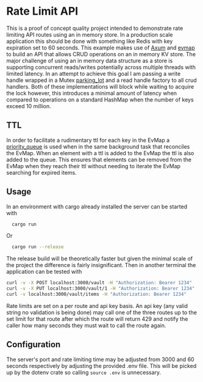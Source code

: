 # Rate Limit API

This is a proof of concept quality project intended to demonstrate rate limiting API routes using an in memory store. In a production scale application this should be done with something like Redis with key expiration set to 60 seconds.
This example makes use of [Axum](https://docs.rs/axum/latest/axum/) 
and [evmap](https://docs.rs/evmap/latest/evmap/index.html)
to build an API that allows CRUD operations on an in memory KV store. The major challenge of using an in memory data structure as a store is supporting concurrent reads/writes potentially across multiple threads with limited latency.
In an attempt to achieve this goal I am passing a write handle wrapped in a Mutex [parking_lot](https://docs.rs/parking_lot/0.12.1/parking_lot/index.html)  and a read handle factory to all crud handlers. Both of these implementations will block while waiting to acquire the lock however, this introduces a minimal amount of latency when compared to operations on a standard HashMap when the number of keys exceed 10 million. 

## TTL
In order to facilitate a rudimentary ttl for each key in the EvMap a [priority_queue](https://docs.rs/priority-queue/latest/priority_queue/) is used when in the same background task that reconciles the EvMap. When an element with a ttl is added to the EvMap the ttl is also added to the queue.
This ensures that elements can be removed from the EvMap when they reach their ttl without needing to iterate the EvMap searching for expired items. 

## Usage

In an environment with cargo already installed the server can be started with

```bash
  cargo run
```

Or

```bash
  cargo run --release
```

The release build will be theoretically faster but given the minimal scale of the project the difference is fairly insignificant.
Then in another terminal the application can be tested with

```bash
curl -v -X POST localhost:3000/vault -H "Authorization: Bearer 1234"
curl -v -X PUT localhost:3000/vault/1 -H "Authorization: Bearer 1234"
curl -v localhost:3000/vault/items -H "Authorization: Bearer 1234"
```

Rate limits are set on a per route and api key basis. An api key (any valid string no validation is being done) may call one of the three routes up to the set limit for that route after which the route will return 429 and notify the caller how many seconds they must wait to call the route again. 

## Configuration

The server's port and rate limiting time may be adjusted from 3000 and 60 seconds respectively by adjusting the provided .env file. 
This will be picked up by the dotenv crate so calling `source .env` is unnecessary.
